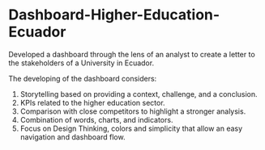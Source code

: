 # Dashboard-Higher-Education-Ecuador

Developed a dashboard through the lens of an analyst to create a letter to the stakeholders of a University in Ecuador.

The developing of the dashboard considers:
1. Storytelling based on providing a context, challenge, and a conclusion.
2. KPIs related to the higher education sector.
3. Comparison with close competitors to highlight a stronger analysis.
4. Combination of words, charts, and indicators.
5. Focus on Design Thinking, colors and simplicity that allow an easy navigation and dashboard flow.
